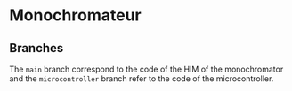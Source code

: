 # Monochromateur

## Branches

The `main` branch correspond to the code of the HIM of the monochromator and the `microcontroller` branch refer to the code of the microcontroller.
